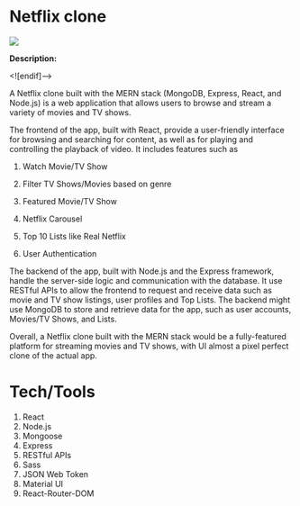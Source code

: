 # Netflix clone

![](https://github.com/imfahadali/netflix-frontend-mern/blob/main/public/netflix-app.gif)


**Description:**


<![endif]-->

A Netflix clone built with the MERN stack (MongoDB, Express, React, and Node.js) is a web application that allows users to browse and stream a variety of movies and TV shows.

The frontend of the app, built with React, provide a user-friendly interface for browsing and searching for content, as well as for playing and controlling the playback of video. It includes features such as

 1. Watch Movie/TV Show
    
 2. Filter TV Shows/Movies based on genre
 3. Featured Movie/TV Show
 4. Netflix Carousel
 5. Top 10 Lists like Real Netflix
 6. User Authentication

The backend of the app, built with Node.js and the Express framework, handle the server-side logic and communication with the database. It use RESTful APIs to allow the frontend to request and receive data such as movie and TV show listings, user profiles and Top Lists. The backend might use MongoDB to store and retrieve data for the app, such as user accounts, Movies/TV Shows, and Lists.

Overall, a Netflix clone built with the MERN stack would be a fully-featured platform for streaming movies and TV shows, with UI almost a pixel perfect clone of the actual app.


# Tech/Tools

 1. React
 2. Node.js
 3. Mongoose
 4. Express
 5. RESTful APIs
 6. Sass
 7. JSON Web Token
 8. Material UI
 9. React-Router-DOM
  
